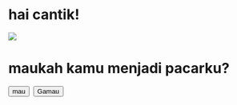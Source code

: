 <html>
<body>
<h1>hai cantik!</h1>
<img src=https://c.tenor.com/Z8ezUHZzcloAAAC/love.gif" />
<h1>maukah kamu menjadi pacarku?</h1>
<button id="btn_mau" onclick="alert ('I LOVE YOU' )">mau</button>&nbsp;
<button id="btn_gamau" onclick="gamau( this ) style="position: absolute">
Gamau
</button>
</boddy>
<script>
Function gamau (id) {
Var mau = document. getElementbyid ("btn_mau");
Var i = math.floor(math.random() * 300) + 1;
Var j = math.floor(math.random() * 100) + mau.offsetTop;
Id.style.left = i + "px";
Id.style.top = j + "px";
</script>
</html>
